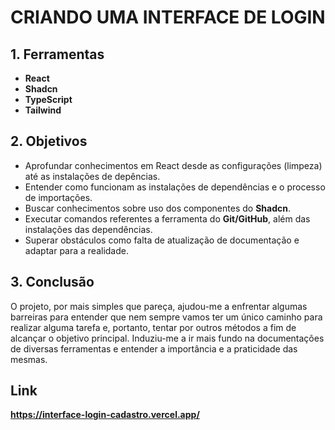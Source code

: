 # CRIANDO UMA INTERFACE DE LOGIN
## 1. Ferramentas
-  **React**
- **Shadcn**
- **TypeScript**
- **Tailwind**
## 2. Objetivos
- Aprofundar conhecimentos em React desde as configurações (limpeza) até as instalações de depências.
- Entender como funcionam as instalações de dependências e o processo de importações.
- Buscar conhecimentos sobre uso dos componentes do **Shadcn**.
- Executar comandos referentes a ferramenta do **Git/GitHub**, além das instalações das dependências.
- Superar obstáculos como falta de atualização de documentação e adaptar para a realidade.
## 3. Conclusão
  O projeto, por mais simples que pareça, ajudou-me a enfrentar algumas barreiras para entender que nem sempre vamos ter um único caminho para realizar alguma tarefa e, portanto, tentar por outros métodos a fim de alcançar o objetivo principal. Induziu-me a ir mais fundo na documentações de diversas ferramentas e entender a importância e a praticidade das mesmas.
## Link
**https://interface-login-cadastro.vercel.app/**

